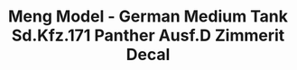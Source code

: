 ---
layout: product
title: "Meng Model - German Medium Tank Sd.Kfz.171 Panther Ausf.D Zimmerit Decal"
price: "1500" 
desc: "N/A"
img_path: "/assets/img/MM-SPS-058.jpg"
brand: "N/A"
available: false
special_offer: false
new: false
soon: false
cat: "010000"
subcat: "011000"
subsubcat: "0N/A"
sifra: "MM-SPS-058"
popular: true
---
